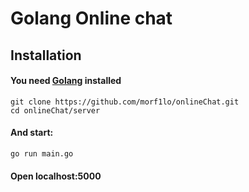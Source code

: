 # Golang Online chat

## Installation
#### You need [Golang](https://go.dev/dl/) installed

```
git clone https://github.com/morf1lo/onlineChat.git
cd onlineChat/server
```

#### And start:
```
go run main.go
```

#### Open localhost:5000
